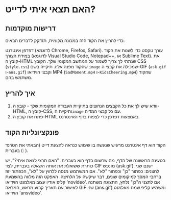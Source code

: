 # האם תצאי איתי לדייט?

## דרישות מוקדמות

כדי להריץ את הקוד הזה במכונה מקומית, תזדקק לדברים הבאים:

   דפדפן אינטרנט (לדוגמא Chrome, Firefox, Safari).
   עורך טקסט כדי לשנות את הקוד במידת הצורך (לדוגמא Visual Studio Code, Notepad++, או Sublime Text).
   את קובץ ה-HTML שנתתי לך צריך לשמור על המחשב המקומי שלך.
   הקובץ CSS (`style.css`) שהקוד מפנה אליו.
   תיקייה בשם `image` שמכילה את קבצי ה-GIF (`ask.gif` ו-`ans.gif`) וקבצי הוידיאו MP4 (`SadMoment.mp4` ו-`KidsCheering.mp4`) שהקוד משתמש בהם.

## איך להריץ

1. וודא שיש לך את כל הקבצים הנחוצים בתיקיית העבודה המקומית שלך - קובץ ה-HTML, קובץ ה-CSS, ותיקיית ה`image` עם כל קבצי המדיה.
2. פתח את קובץ ה-HTML באמצעות דפדפן כדי לצפות בדף האינטרנט.

## פונקציונליות הקוד

הקוד הוא דף אינטרנט מרעיש שנעשה בו שימוש כנראה להצעת דייט (הבאתי את הטרנד בעברית (: ).

  בטעינה הראשונה של הדף, מה שרשום בדף הוא בעברית: "האם תרצי לצאת איתי?".
  יש כותרת ששואלת את אותה השאלה בעברית, לצד GIF מונפש (ask.gif).
  ישנם שני לחצנים: כפתור "כן" וכפתור "לא". אם המשתמש מנסה ללחוץ על "לא", הכפתור יזוז ברחבי המסך למיקומים שונים, דבר שיקשה על הלחיצה. האפקט הזה מלווה בהשמעת קליפ אודיו עצוב מאלמנט הוידיאו 'novideo'.
  אם לחצני ה"כן" נלחץ, התצוגה משתנה לאישור עם תאריך קבוע מראש, המראה GIF שני (ans.gif) ומשמיע קליפ שמח מאלמנט הוידיאו 'ansvideo'.
